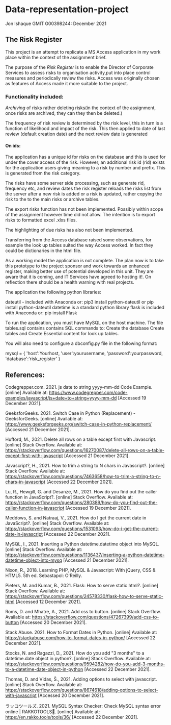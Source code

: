 # Data-representation-project
Jon Ishaque GMIT  G00398244:
December 2021

## The Risk Register
This project is an attempt to replicate a MS Access application in my work place within the context of the assignment brief.

The purpose of the *Risk Register* is to enable the Director of Corporate Services to assess risks to organisation activity,put into place control measures and periodically review the risks. Access was originally chosen as features of Access made it more suitable to the project. 

### Functionality included:
*Archiving* of risks rather deleting risks(in the context of the assignment, once risks are archived, they can they then be deleted.)

The frequency of risk review is determined by the risk level, this in turn is a function of likelihood and impact of the risk. This then applied to date of last review (default creation date) and the next review date is generated

#### On ids:
The application has a unique id for risks on the database and this is used for under the cover access of the risk. However, an additional risk id (rid) exists for the application users giving meaning to a risk by number and prefix. This is generated from the risk category. 

The risks have some server side processing, such as generate rid, frequency etc, and review dates the risk register reloads the risks list from the server after a new risk is added or a risk is updated, rather copying the risk to the to the main risks or archive tables.

The export risks function has not been implemented. Possibly within scope of the assignment however time did not allow. The intention is to export risks to formatted excel .xlxs files.

The highlighting of due risks has also not been implemented.

Transferring from the Access database raised some observations, for example the look up tables suited the way Access worked. In fact they could be dictionaries in the html file.

As a working model the application is not complete. The plan now is to take this prototype to the project sponsor and work towards an enhanced register, making better use of potential developed in this unit. They are aware that it is coming, and IT Services have agreed to hosting it!. On reflection there should be a health warning with real projects. 

The application the following python libraries:

dateutil - included with Anaconda or:
pip3 install python-dateutil or pip install python-dateutil
datetime is a standard python library
flask is included with Anaconda or:
pip install Flask


To run the application, you must have MySQL on the host machine.
The file tables.sql contains contains SQL commands to:
Create the database
Create tables
and Create Essential content for look up tables.

You will also need to configure a dbconfig.py file
in the following format:

mysql = {
        'host':Yourhost,
        'user':yourusername,
        'password':yourpassword,
        'database':'risk_register'
        }



## References:

Codegrepper.com. 2021. js date to string yyyy-mm-dd Code Example. [online] Available at: <https://www.codegrepper.com/code-examples/javascript/js+date+to+string+yyyy-mm-dd> [Accessed 19 December 2021].

GeeksforGeeks. 2021. Switch Case in Python (Replacement) - GeeksforGeeks. [online] Available at: <https://www.geeksforgeeks.org/switch-case-in-python-replacement/> [Accessed 21 December 2021].

Hufford, M., 2021. Delete all rows on a table except first with Javascript. [online] Stack Overflow. Available at: <https://stackoverflow.com/questions/16270087/delete-all-rows-on-a-table-except-first-with-javascript> [Accessed 21 December 2021].

Javascript?, H., 2021. How to trim a string to N chars in Javascript?. [online] Stack Overflow. Available at: <https://stackoverflow.com/questions/7463658/how-to-trim-a-string-to-n-chars-in-javascript> [Accessed 22 December 2021].

Lu, R., Hewgill, G. and Desanze, M., 2021. How do you find out the caller function in JavaScript?. [online] Stack Overflow. Available at: <https://stackoverflow.com/questions/280389/how-do-you-find-out-the-caller-function-in-javascript> [Accessed 19 December 2021].

Meddows, S. and Natraaj, V., 2021. How do I get the current date in JavaScript?. [online] Stack Overflow. Available at: <https://stackoverflow.com/questions/1531093/how-do-i-get-the-current-date-in-javascript> [Accessed 22 December 2021].

MySQL, I., 2021. Inserting a Python datetime.datetime object into MySQL. [online] Stack Overflow. Available at: <https://stackoverflow.com/questions/1136437/inserting-a-python-datetime-datetime-object-into-mysq> [Accessed 21 December 2021].

Nixon, R., 2018. Learning PHP, MySQL & Javascript: With jQuery, CSS & HTML5. 5th ed. Sebastapol: O'Reilly.

Pieters, M. and Kumar, B., 2021. Flask: How to serve static html?. [online] Stack Overflow. Available at: <https://stackoverflow.com/questions/24578330/flask-how-to-serve-static-html> [Accessed 12 December 2021].

Roms, D. and Mhatre, A., 2021. Add css to button. [online] Stack Overflow. Available at: <https://stackoverflow.com/questions/47267399/add-css-to-button> [Accessed 20 December 2021].

Stack Abuse. 2021. How to Format Dates in Python. [online] Available at: <https://stackabuse.com/how-to-format-dates-in-python/> [Accessed 22 December 2021].

Stocks, N. and Ragazzi, D., 2021. How do you add "3 months" to a datetime.date object in python?. [online] Stack Overflow. Available at: <https://stackoverflow.com/questions/9594282/how-do-you-add-3-months-to-a-datetime-date-object-in-python> [Accessed 22 December 2021].

Thomas, D. and Vidas, Š., 2021. Adding options to select with javascript. [online] Stack Overflow. Available at: <https://stackoverflow.com/questions/8674618/adding-options-to-select-with-javascript> [Accessed 20 December 2021].

ラッコツールズ. 2021. MySQL Syntax Checker: Check MySQL syntax error online | RAKKOTOOLS🔧. [online] Available at: <https://en.rakko.tools/tools/36/> [Accessed 22 December 2021].